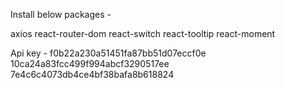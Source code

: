 Install below packages -

axios
react-router-dom
react-switch
react-tooltip
react-moment



Api key - 
f0b22a230a51451fa87bb51d07eccf0e
10ca24a83fcc499f994abcf3290517ee
7e4c6c4073db4ce4bf38bafa8b618824
